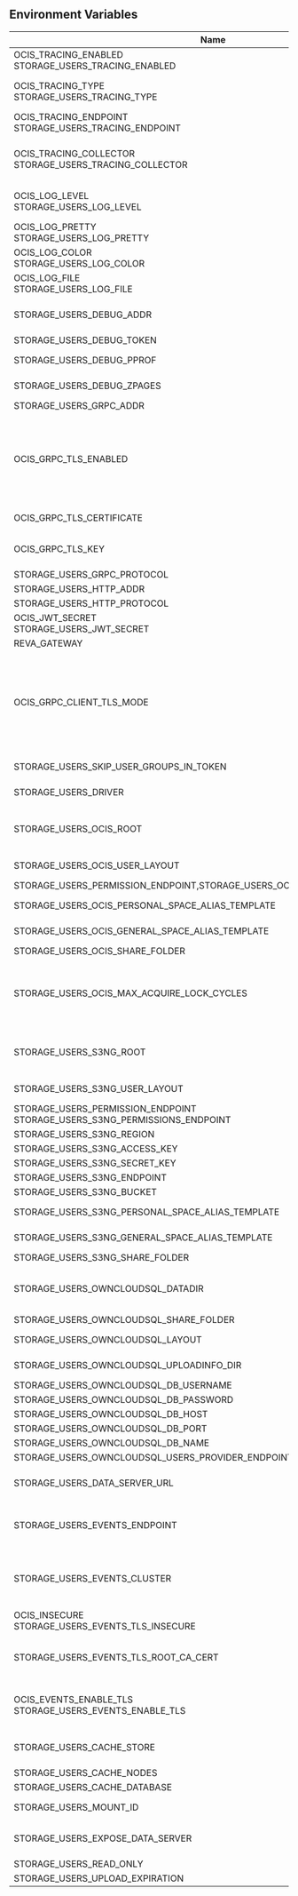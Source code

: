 ## Environment Variables

| Name | Type | Default Value | Description |
|------|------|---------------|-------------|
| OCIS_TRACING_ENABLED<br/>STORAGE_USERS_TRACING_ENABLED | bool | false | Activates tracing.|
| OCIS_TRACING_TYPE<br/>STORAGE_USERS_TRACING_TYPE | string |  | The type of tracing. Defaults to "", which is the same as "jaeger". Allowed tracing types are "jaeger" and "" as of now.|
| OCIS_TRACING_ENDPOINT<br/>STORAGE_USERS_TRACING_ENDPOINT | string |  | The endpoint of the tracing agent.|
| OCIS_TRACING_COLLECTOR<br/>STORAGE_USERS_TRACING_COLLECTOR | string |  | The HTTP endpoint for sending spans directly to a collector, i.e. http://jaeger-collector:14268/api/traces. Only used if the tracing endpoint is unset.|
| OCIS_LOG_LEVEL<br/>STORAGE_USERS_LOG_LEVEL | string |  | The log level. Valid values are: "panic", "fatal", "error", "warn", "info", "debug", "trace".|
| OCIS_LOG_PRETTY<br/>STORAGE_USERS_LOG_PRETTY | bool | false | Activates pretty log output.|
| OCIS_LOG_COLOR<br/>STORAGE_USERS_LOG_COLOR | bool | false | Activates colorized log output.|
| OCIS_LOG_FILE<br/>STORAGE_USERS_LOG_FILE | string |  | The path to the log file. Activates logging to this file if set.|
| STORAGE_USERS_DEBUG_ADDR | string | 127.0.0.1:9159 | Bind address of the debug server, where metrics, health, config and debug endpoints will be exposed.|
| STORAGE_USERS_DEBUG_TOKEN | string |  | Token to secure the metrics endpoint.|
| STORAGE_USERS_DEBUG_PPROF | bool | false | Enables pprof, which can be used for profiling.|
| STORAGE_USERS_DEBUG_ZPAGES | bool | false | Enables zpages, which can be used for collecting and viewing in-memory traces.|
| STORAGE_USERS_GRPC_ADDR | string | 127.0.0.1:9157 | The bind address of the GRPC service.|
| OCIS_GRPC_TLS_ENABLED | bool | false | Activates TLS for the grpcs based services using the server certifcate and key configured via OCIS_GRPC_TLS_CERTIFICATE and OCIS_GRPC_TLS_KEY. If OCIS_GRPC_TLS_CERTIFICATE is not set a temporary server certificate is generated - to be used with OCIS_GRPC_CLIENT_TLS_MODE=insecure.|
| OCIS_GRPC_TLS_CERTIFICATE | string |  | Path/File name of the TLS server certificate (in PEM format) for the grpc services.|
| OCIS_GRPC_TLS_KEY | string |  | Path/File name for the TLS certificate key (in PEM format) for the server certificate to use for the grpc services.|
| STORAGE_USERS_GRPC_PROTOCOL | string | tcp | The transport protocol of the GPRC service.|
| STORAGE_USERS_HTTP_ADDR | string | 127.0.0.1:9158 | The bind address of the HTTP service.|
| STORAGE_USERS_HTTP_PROTOCOL | string | tcp | The transport protocol of the HTTP service.|
| OCIS_JWT_SECRET<br/>STORAGE_USERS_JWT_SECRET | string |  | The secret to mint and validate jwt tokens.|
| REVA_GATEWAY | string | 127.0.0.1:9142 | The CS3 gateway endpoint.|
| OCIS_GRPC_CLIENT_TLS_MODE | string |  | TLS mode for grpc connection to the go-micro based grpc services. Possible values are 'off', 'insecure' and 'on'. 'off': disables transport security for the clients. 'insecure' allows to use transport security, but disables certificate verification (to be used with the autogenerated self-signed certificates). 'on' enables transport security, including server ceritificate verification.|
| STORAGE_USERS_SKIP_USER_GROUPS_IN_TOKEN | bool | false | Disables the loading of user's group memberships from the reva access token.|
| STORAGE_USERS_DRIVER | string | ocis | The storage driver which should be used by the service|
| STORAGE_USERS_OCIS_ROOT | string | ~/.ocis/storage/users | The directory where the filesystem storage will store user files. If not definied, the root directory derives from $OCIS_BASE_DATA_PATH:/storage/users.|
| STORAGE_USERS_OCIS_USER_LAYOUT | string | {{.Id.OpaqueId}} | Template string for the user storage layout in the user directory.|
| STORAGE_USERS_PERMISSION_ENDPOINT,STORAGE_USERS_OCIS_PERMISSIONS_ENDPOINT | string | 127.0.0.1:9191 | Endpoint of the permissions service.|
| STORAGE_USERS_OCIS_PERSONAL_SPACE_ALIAS_TEMPLATE | string | {{.SpaceType}}/{{.User.Username \| lower}} | Template string to construct personal space aliases.|
| STORAGE_USERS_OCIS_GENERAL_SPACE_ALIAS_TEMPLATE | string | {{.SpaceType}}/{{.SpaceName \| replace &#34; &#34; &#34;-&#34; \| lower}} | Template string to construct general space aliases.|
| STORAGE_USERS_OCIS_SHARE_FOLDER | string | /Shares | Name of the folder jailing all shares.|
| STORAGE_USERS_OCIS_MAX_ACQUIRE_LOCK_CYCLES | int | 25 | When trying to lock files, ocis will try this amount of times to acquire the lock before failing. After each try it will wait for an increasing amount of time. Values of 0 or below will be ignored and the default value of 25 will be used|
| STORAGE_USERS_S3NG_ROOT | string | ~/.ocis/storage/users | The directory where the filesystem storage will store user files. If not definied, the root directory derives from $OCIS_BASE_DATA_PATH:/storage/users.|
| STORAGE_USERS_S3NG_USER_LAYOUT | string | {{.Id.OpaqueId}} | Template string for the user storage layout in the user directory.|
| STORAGE_USERS_PERMISSION_ENDPOINT<br/>STORAGE_USERS_S3NG_PERMISSIONS_ENDPOINT | string | 127.0.0.1:9191 | Endpoint of the permissions service.|
| STORAGE_USERS_S3NG_REGION | string | default | Region of the S3 bucket.|
| STORAGE_USERS_S3NG_ACCESS_KEY | string |  | Access key for the S3 bucket.|
| STORAGE_USERS_S3NG_SECRET_KEY | string |  | Secret key for the S3 bucket.|
| STORAGE_USERS_S3NG_ENDPOINT | string |  | Endpoint for the S3 bucket.|
| STORAGE_USERS_S3NG_BUCKET | string |  | Name of the S3 bucket.|
| STORAGE_USERS_S3NG_PERSONAL_SPACE_ALIAS_TEMPLATE | string | {{.SpaceType}}/{{.User.Username \| lower}} | Template string to construct personal space aliases.|
| STORAGE_USERS_S3NG_GENERAL_SPACE_ALIAS_TEMPLATE | string | {{.SpaceType}}/{{.SpaceName \| replace &#34; &#34; &#34;-&#34; \| lower}} | Template string to construct general space aliases.|
| STORAGE_USERS_S3NG_SHARE_FOLDER | string | /Shares | Name of the folder jailing all shares.|
| STORAGE_USERS_OWNCLOUDSQL_DATADIR | string | ~/.ocis/storage/owncloud | The directory where the filesystem storage will store SQL migration data. If not definied, the root directory derives from $OCIS_BASE_DATA_PATH:/storage/owncloud.|
| STORAGE_USERS_OWNCLOUDSQL_SHARE_FOLDER | string | /Shares | Name of the folder jailing all shares.|
| STORAGE_USERS_OWNCLOUDSQL_LAYOUT | string | {{.Username}} | Path layout to use to navigate into a users folder in an owncloud data directory|
| STORAGE_USERS_OWNCLOUDSQL_UPLOADINFO_DIR | string | ~/.ocis/storage/uploadinfo | Path to a directory, where uploads will be stored temporarily.|
| STORAGE_USERS_OWNCLOUDSQL_DB_USERNAME | string | owncloud | Username for the database.|
| STORAGE_USERS_OWNCLOUDSQL_DB_PASSWORD | string | owncloud | Password for the database.|
| STORAGE_USERS_OWNCLOUDSQL_DB_HOST | string |  | Hostname or IP of the database server.|
| STORAGE_USERS_OWNCLOUDSQL_DB_PORT | int | 3306 | Port that the database server is listening on.|
| STORAGE_USERS_OWNCLOUDSQL_DB_NAME | string | owncloud | Name of the database to be used.|
| STORAGE_USERS_OWNCLOUDSQL_USERS_PROVIDER_ENDPOINT | string | localhost:9144 | Endpoint of the users provider.|
| STORAGE_USERS_DATA_SERVER_URL | string | http://localhost:9158/data | URL of the data server, needs to be reachable by the data gateway provided by the frontend service or the user if directly exposed.|
| STORAGE_USERS_EVENTS_ENDPOINT | string | 127.0.0.1:9233 | The address of the event system. The event system is the message queuing service. It is used as message broker for the microservice architecture.|
| STORAGE_USERS_EVENTS_CLUSTER | string | ocis-cluster | The clusterID of the event system. The event system is the message queuing service. It is used as message broker for the microservice architecture. Mandatory when using NATS as event system.|
| OCIS_INSECURE<br/>STORAGE_USERS_EVENTS_TLS_INSECURE | bool | false | Whether to verify the server TLS certificates.|
| STORAGE_USERS_EVENTS_TLS_ROOT_CA_CERT | string |  | The root CA certificate used to validate the server's TLS certificate. If provided STORAGE_USERS_EVENTS_TLS_INSECURE will be seen as false.|
| OCIS_EVENTS_ENABLE_TLS<br/>STORAGE_USERS_EVENTS_ENABLE_TLS | bool | false | Enable TLS for the connection to the events broker. The events broker is the ocis service which receives and delivers events between the services..|
| STORAGE_USERS_CACHE_STORE | string | memory | Store implementation for the cache. Valid values are "memory" (default), "redis", and "etcd".|
| STORAGE_USERS_CACHE_NODES | []string | [] | Node addresses to use for the cache store.|
| STORAGE_USERS_CACHE_DATABASE | string | users | Database name of the cache.|
| STORAGE_USERS_MOUNT_ID | string | 1284d238-aa92-42ce-bdc4-0b0000009157 | Mount ID of this storage.|
| STORAGE_USERS_EXPOSE_DATA_SERVER | bool | false | Exposes the data server directly to users and bypasses the data gateway. Ensure that the data server address is reachable by users.|
| STORAGE_USERS_READ_ONLY | bool | false | Set this storage to be read-only.|
| STORAGE_USERS_UPLOAD_EXPIRATION | int64 | 86400 | Duration after which uploads will expire.|